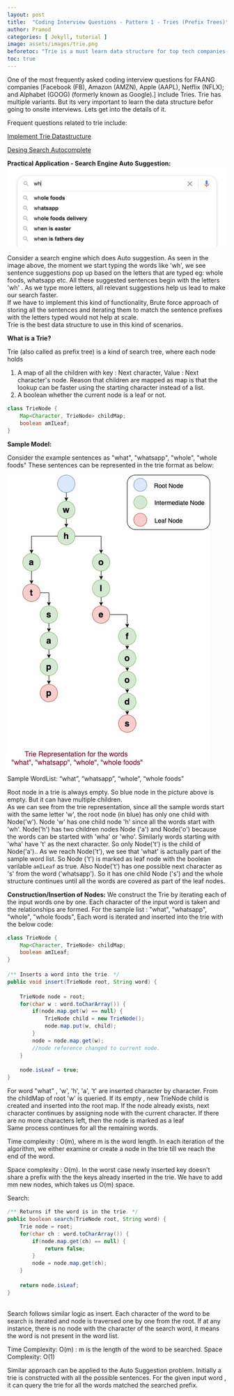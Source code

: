```yaml
---
layout: post
title:  "Coding Interview Questions - Pattern 1 - Tries (Prefix Trees)"
author: Pramod
categories: [ Jekyll, tutorial ]
image: assets/images/trie.png
beforetoc: "Trie is a must learn data structure for top tech companies. "
toc: true
---
```


One of the most frequently asked coding interview questions for FAANG companies [Facebook (FB), Amazon (AMZN), Apple (AAPL), Netflix (NFLX); and Alphabet (GOOG) (formerly known as Google).] include Tries. 
Trie has multiple variants. But its very important to learn the data structure befor going to onsite interviews. Lets get into the details of it. 

Frequent questions related to trie include: 

<a target="_blank" href="https://leetcode.com/problems/implement-trie-prefix-tree/">Implement Trie Datastructure</a>

<a target="_blank" href="https://leetcode.com/problems/design-search-autocomplete-system/" >Desing Search Autocomplete</a>


**Practical Application - Search Engine Auto Suggestion:** 
<img src="/assets/images/autosuggest.png" alt="AutoSuggest">

Consider a search engine which does Auto suggestion. As seen in the image above, the moment we start typing the words like 'wh', we see sentence suggestions pop up based on the letters that are typed eg: whole foods, whatsapp etc. 
All these suggested sentences begin with the letters 'wh' . As we type more letters, all relevant suggestions help us lead to make our search faster.<br>
If we have to implement this kind of functionality, Brute force approach of storing all the sentences and iterating them to match the sentence prefixes with the letters typed would not help at scale.      
Trie is the best data structure to use in this kind of scenarios. 

**What is a Trie?**

Trie (also called as prefix tree) is a kind of search tree, where each node holds 
1. A map of all the children with key : Next character, Value : Next character's node. Reason that children are mapped as map is that the lookup can be faster using the starting character instead of a list.  
2. A boolean whether the current node is a leaf or not.     

```java
class TrieNode {
    Map<Character, TrieNode> childMap;
    boolean amILeaf;
}
```
**Sample Model:**  

Consider the example sentences as "what", "whatsapp", "whole", "whole foods" 
These sentences can be represented in the trie format as below: 

<img src="/assets/images/trie100.jpg" alt="Trie for words">

Sample WordList: “what”, “whatsapp”, “whole”, “whole foods”

Root node in a trie is always empty. So blue node in the picture above is empty. But it can have multiple children.  
As we can see from the trie representation, since all the sample words start with the same letter 'w', the root node (in blue) has only one child with Node('w').
Node 'w' has one child node 'h' since all the words start with 'wh'. Node('h') has two children nodes Node ('a') and Node('o') because the words can be started with 'wha'  or 'who'. Similarly words starting with 'wha' have 't' as the next character. So only Node('t') is the child of Node('a').. 
As we reach Node('t'), we see that 'what' is actually part of the sample word list. So Node ('t') is marked as leaf node with the boolean
varilable `amILeaf` as true. Also Node('t') has one possible next character as 's' from the word ('whatsapp'). So it has 
one child Node ('s') and the whole structure continues until all the words are covered as part of the leaf nodes.       

**Construction/Insertion of Nodes:** 
We construct the Trie by iterating each of the input words one by one. Each character of the input word is taken and the relationships are formed. 
For the sample list :  "what", "whatsapp", "whole", "whole foods",
Each word is iterated and inserted into the trie with the below code: 
```java
class TrieNode {
    Map<Character, TrieNode> childMap;
    boolean amILeaf;
}

/** Inserts a word into the trie. */
public void insert(TrieNode root, String word) {

    TrieNode node = root;
    for(char w : word.toCharArray()) {
        if(node.map.get(w) == null) {
            TrieNode child = new TrieNode();
            node.map.put(w, child);
        }
        node = node.map.get(w);
        //node reference changed to current node. 
    }
    
    node.isLeaf = true;
}
```
For word "what" , 'w', 'h', 'a', 't' are inserted character by character. 
From the childMap of root 'w' is queried. If its empty , new TrieNode child is created and inserted into the root map. 
If the node already exists, next character continues by assigning node with the current character. 
If there are no more characters left, then the node is marked as a leaf    
Same process continues for all the remaining words. 

Time complexity : O(m), where m is the word length.
In each iteration of the algorithm, we either examine or create a node in the trie till we reach the end of the word. 

Space complexity : O(m).
In the worst case newly inserted key doesn't share a prefix with the the keys already inserted in the trie. We have to add mm new nodes, which takes us O(m) space.


Search:

```java
/** Returns if the word is in the trie. */
public boolean search(TrieNode root, String word) {
    Trie node = root;
    for(char ch : word.toCharArray()) {
        if(node.map.get(ch) == null) {
            return false;
        }
        node = node.map.get(ch);
    }
    
    return node.isLeaf;   
}
    
```

Search follows similar logic as insert. Each character of the word to be search is iterated and node is traversed one by one from the root. If at any instance, there is no node with the character of 
the search word, it means the word is not present in the word list. 

Time Complexity: O(m) : m is the length of the word to be searched. 
Space Complexity: O(1) 


Similar approach can be applied to the Auto Suggestion problem. Initially a trie is constructed with all the possible sentences. For the given input word , it can query the trie for all the words matched the searched prefix. 